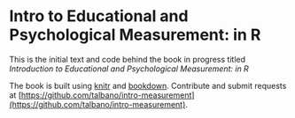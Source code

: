# Intro to Educational and Psychological Measurement: in R

This is the initial text and code behind the book in progress titled *Introduction to Educational and Psychological Measurement: in R*

The book is built using [knitr](http://yihui.name/knitr/) and [bookdown](https://github.com/rstudio/bookdown). Contribute and submit requests at [https://github.com/talbano/intro-measurement](https://github.com/talbano/intro-measurement).